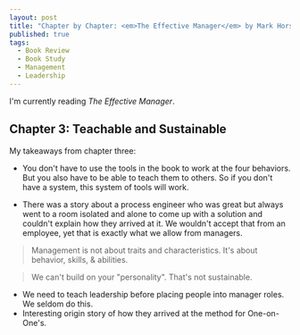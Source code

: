```yaml
---
layout: post
title: "Chapter by Chapter: <em>The Effective Manager</em> by Mark Horstman, Kate Braun, and Sarah Sentes - Chapter 3"
published: true
tags:
  - Book Review
  - Book Study
  - Management
  - Leadership
---
```


I'm currently reading *The Effective Manager*.

## Chapter 3: Teachable and Sustainable
My takeaways from chapter three:
* You don't have to use the tools in the book to work at the four behaviors. But you also have to be able to teach them to others. So if you don't have a system, this system of tools will work.

* There was a story about a process engineer who was great but always went to a room isolated and alone to come up with a solution and couldn't explain how they
  arrived at it. We wouldn't accept that from an employee, yet that is exactly what we allow from managers.

> Management is not about traits and characteristics. It's about behavior, skills, & abilities.

> We can't build on your "personality". That's not sustainable. 

* We need to teach leadership before placing people into manager roles. We seldom do this.
* Interesting origin story of how they arrived at the method for One-on-One's.
